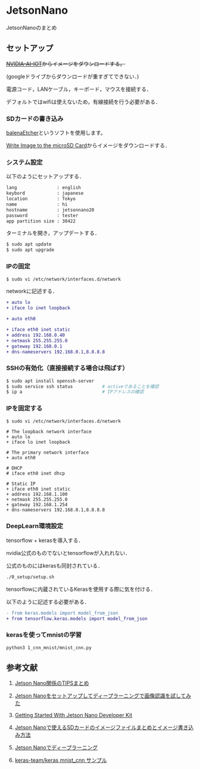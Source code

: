# JetsonNano

JetsonNanoのまとめ

## セットアップ

~~[NVIDIA-AI-IOT](https://github.com/NVIDIA-AI-IOT/jetcard)からイメージをダウンロードする。~~

(googleドライブからダウンロードが重すぎてできない．)

電源コード，LANケーブル，キーボード，マウスを接続する．

デフォルトではwifiは使えないため，有線接続を行う必要がある．

### SDカードの書き込み

[balenaEtcher](https://www.balena.io/etcher/)というソフトを使用します。

[Write Image to the microSD Card](https://developer.nvidia.com/embedded/learn/get-started-jetson-nano-devkit#write)からイメージをダウンロードする．

### システム設定

以下のようにセットアップする．
```txt
lang               : english
keybord            : japanese
location           : Tokyo
name               : hi
hostname           : jetsonnano20
password           : tester
app partition size : 30422
```

ターミナルを開き，アップデートする．

```bash
$ sudo apt update
$ sudo apt upgrade
```
### IPの固定

```bash
$ sudo vi /etc/network/interfaces.d/network
```

networkに記述する．

```diff
+ auto lo
+ iface lo inet loopback

+ auto eth0

+ iface eth0 inet static
+ address 192.168.0.40
+ netmask 255.255.255.0
+ gateway 192.168.0.1
+ dns-nameservers 192.168.0.1,8.8.8.8
```

### SSHの有効化（直接接続する場合は飛ばす）

```bash
$ sudo apt install openssh-server
$ sudo service ssh status           # activeであることを確認
$ ip a                              # IPアドレスの確認
```

### IPを固定する

```bash
$ sudo vi /etc/network/interfaces.d/network
```

```deff
# The loopback network interface
+ auto lo
+ iface lo inet loopback

# The primary network interface
+ auto eth0

# DHCP 
# iface eth0 inet dhcp

# Static IP
+ iface eth0 inet static
+ address 192.168.1.100
+ netmask 255.255.255.0
+ gateway 192.168.1.254
+ dns-nameservers 192.168.0.1,8.8.8.8
```

### DeepLearn環境設定

tensorflow + kerasを導入する．

nvidia公式のものでないとtensorflowが入れれない．

公式のものにはkerasも同封されている．

```bash
./0_setup/setup.sh
```

tensorflowに内蔵されているKerasを使用する際に気を付ける．

以下のように記述する必要がある．

```diff
- from keras.models import model_from_json
+ from tensorflow.keras.models import model_from_json
```

### kerasを使ってmnistの学習

``` bash
python3 1_cnn_mnist/mnist_cnn.py
```












## 参考文献

1. [Jetson Nano関係のTIPSまとめ](https://qiita.com/karaage0703/items/b14c249aa33112669ee4)

1. [Jetson Nanoをセットアップしてディープラーニングで画像認識を試してみた](https://karaage.hatenadiary.jp/entry/2019/04/29/073000)

1. [Getting Started With Jetson Nano Developer Kit](https://developer.nvidia.com/embedded/learn/get-started-jetson-nano-devkit)

1. [Jetson Nanoで使えるSDカードのイメージファイルまとめとイメージ書き込み方法](https://qiita.com/karaage0703/items/0583528f1f9c34911a31)

1. [Jetson Nanoでディープラーニング](https://qiita.com/karaage0703/items/b09f3c65eb3913d087e4)

1. [keras-team/keras mnist_cnn サンプル](https://github.com/keras-team/keras/blob/master/examples/mnist_cnn.py)